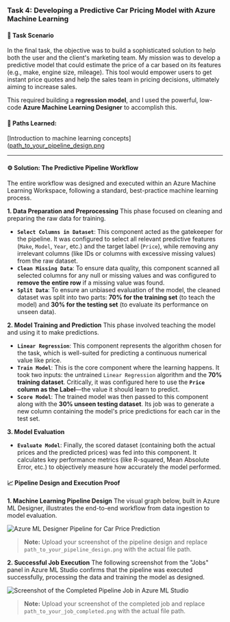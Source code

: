 ### Task 4: Developing a Predictive Car Pricing Model with Azure Machine Learning

#### 🎯 Task Scenario
In the final task, the objective was to build a sophisticated solution to help both the user and the client's marketing team. My mission was to develop a predictive model that could estimate the price of a car based on its features (e.g., make, engine size, mileage). This tool would empower users to get instant price quotes and help the sales team in pricing decisions, ultimately aiming to increase sales.

This required building a **regression model**, and I used the powerful, low-code **Azure Machine Learning Designer** to accomplish this.
#### 🎯 Paths Learned:
[Introduction to machine learning concepts]([path_to_your_pipeline_design.png](https://learn.microsoft.com/en-us/training/modules/fundamentals-machine-learning)

---

#### ⚙️ Solution: The Predictive Pipeline Workflow
The entire workflow was designed and executed within an Azure Machine Learning Workspace, following a standard, best-practice machine learning process.

**1. Data Preparation and Preprocessing**
This phase focused on cleaning and preparing the raw data for training.
-   **`Select Columns in Dataset`**: This component acted as the gatekeeper for the pipeline. It was configured to select all relevant predictive features (`Make`, `Model`, `Year`, etc.) and the target label (`Price`), while removing any irrelevant columns (like IDs or columns with excessive missing values) from the raw dataset.
-   **`Clean Missing Data`**: To ensure data quality, this component scanned all selected columns for any null or missing values and was configured to **remove the entire row** if a missing value was found.
-   **`Split Data`**: To ensure an unbiased evaluation of the model, the cleaned dataset was split into two parts: **70% for the training set** (to teach the model) and **30% for the testing set** (to evaluate its performance on unseen data).

**2. Model Training and Prediction**
This phase involved teaching the model and using it to make predictions.
-   **`Linear Regression`**: This component represents the algorithm chosen for the task, which is well-suited for predicting a continuous numerical value like price.
-   **`Train Model`**: This is the core component where the learning happens. It took two inputs: the untrained `Linear Regression` algorithm and the **70% training dataset**. Critically, it was configured here to use the **`Price` column as the Label**—the value it should learn to predict.
-   **`Score Model`**: The trained model was then passed to this component along with the **30% unseen testing dataset**. Its job was to generate a new column containing the model's price predictions for each car in the test set.

**3. Model Evaluation**
-   **`Evaluate Model`**: Finally, the scored dataset (containing both the actual prices and the predicted prices) was fed into this component. It calculates key performance metrics (like R-squared, Mean Absolute Error, etc.) to objectively measure how accurately the model performed.

#### 📈 Pipeline Design and Execution Proof

**1. Machine Learning Pipeline Design**
The visual graph below, built in Azure ML Designer, illustrates the end-to-end workflow from data ingestion to model evaluation.

![Azure ML Designer Pipeline for Car Price Prediction](path_to_your_pipeline_design.png)
> **Note:** Upload your screenshot of the pipeline design and replace `path_to_your_pipeline_design.png` with the actual file path.

**2. Successful Job Execution**
The following screenshot from the "Jobs" panel in Azure ML Studio confirms that the pipeline was executed successfully, processing the data and training the model as designed.

![Screenshot of the Completed Pipeline Job in Azure ML Studio](path_to_your_job_completed.png)
> **Note:** Upload your screenshot of the completed job and replace `path_to_your_job_completed.png` with the actual file path.
